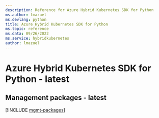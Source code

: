 ```yaml
---
description: Reference for Azure Hybrid Kubernetes SDK for Python
ms.author: lmazuel
ms.devlang: python
title: Azure Hybrid Kubernetes SDK for Python
ms.topic: reference
ms.data: 09/26/2022
ms.service: hybridkubernetes
author: lmazuel
---
```

# Azure Hybrid Kubernetes SDK for Python - latest

## Management packages - latest
[!INCLUDE [mgmt-packages](hybrid-kubernetes-mgmt-index.md)]